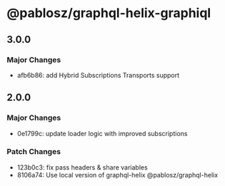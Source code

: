 # @pablosz/graphql-helix-graphiql

## 3.0.0

### Major Changes

- afb6b86: add Hybrid Subscriptions Transports support

## 2.0.0

### Major Changes

- 0e1799c: update loader logic with improved subscriptions

### Patch Changes

- 123b0c3: fix pass headers & share variables
- 8106a74: Use local version of graphql-helix @pablosz/graphql-helix
